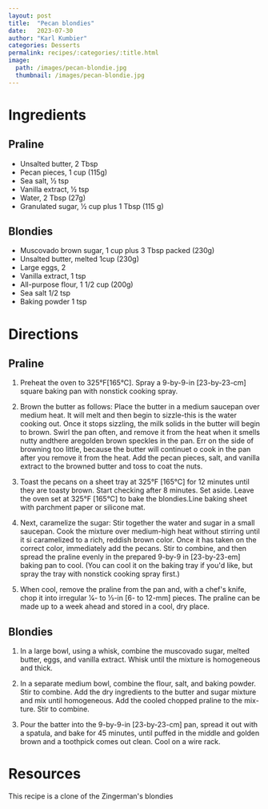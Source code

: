 ```yaml
---
layout: post
title:  "Pecan blondies"
date:   2023-07-30
author: "Karl Kumbier"
categories: Desserts
permalink: recipes/:categories/:title.html
image:
  path: /images/pecan-blondie.jpg
  thumbnail: /images/pecan-blondie.jpg
---
```


# Ingredients

## Praline
* Unsalted butter, 2 Tbsp
* Pecan pieces, 1 cup (115g)
* Sea salt, 1⁄2 tsp
* Vanilla extract, 1⁄2 tsp
* Water, 2 Tbsp (27g)
* Granulated sugar, 1⁄2 cup plus 1 Tbsp (115 g)

## Blondies
* Muscovado brown sugar, 1 cup plus 3 Tbsp packed (230g)
* Unsalted butter, melted 1cup (230g)
* Large eggs, 2 
* Vanilla extract, 1 tsp
* All-purpose flour, 1 1/2 cup (200g) 
* Sea salt 1/2 tsp
* Baking powder 1 tsp

# Directions

## Praline
1. Preheat the oven to 325°F[165°C]. Spray a 9-by-9-in [23-by-23-cm] square
   baking pan with nonstick cooking spray.

2. Brown the butter as follows: Place the butter in a medium saucepan over
   medium heat. It will melt and then begin to sizzle-this is the water cooking
out. Once it stops sizzling, the milk solids in the butter will begin to brown.
Swirl the pan often, and remove it from the heat when it smells nutty andthere
aregolden brown speckles in the pan. Err on the side of browning too little,
because the butter will continuet o cook in the pan after you remove it from the
heat. Add the pecan pieces, salt, and vanilla extract to the browned butter and 
toss to coat the nuts.

3. Toast the pecans on a sheet tray at 325°F [165°C] for 12 minutes until they
   are toasty brown. Start checking after 8 minutes. Set aside. Leave the oven
set at 325°F [165°C] to bake the blondies.Line baking sheet with parchment paper
or silicone mat.

4. Next, caramelize the sugar: Stir together the water and sugar in a small
   saucepan. Cook the mixture over medium-high heat without stirring until it si
caramelized to a rich, reddish brown color. Once it has taken on the correct
color, immediately add the pecans. Stir to combine, and then spread the praline
evenly in the prepared 9-by-9 in [23-by-23-em] baking pan to cool. (You can cool
it on the baking tray if you'd like, but spray the tray with nonstick cooking
spray first.)

5. When cool, remove the praline from the pan and, with a chef's knife, chop it
   into irregular 1⁄4- to 1⁄3-in [6- to 12-mm] pieces. The praline can be made
up to a week ahead and stored in a cool, dry place.

## Blondies
1. In a large bowl, using a whisk, combine the muscovado sugar, melted butter,
   eggs, and vanilla extract. Whisk until the mixture is homogeneous and thick.

2. In a separate medium bowl, combine the flour, salt, and baking powder. Stir
   to combine. Add the dry ingredients to the butter and sugar mixture and mix
until homogeneous. Add the cooled chopped praline to the mix- ture. Stir to
combine.

3. Pour the batter into the 9-by-9-in [23-by-23-cm] pan, spread it out with a
   spatula, and bake for 45 minutes, until puffed in the middle and golden brown
and a toothpick comes out clean. Cool on a wire rack.

# Resources

This recipe is a clone of the Zingerman's blondies
